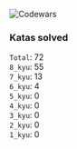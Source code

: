 ![Codewars](https://www.codewars.com/users/PheRum/badges/large)

### Katas solved

`Total`: 72 \
`8_kyu`: 55 \
`7_kyu`: 13 \
`6_kyu`: 4 \
`5_kyu`: 0 \
`4_kyu`: 0 \
`3_kyu`: 0 \
`2_kyu`: 0 \
`1_kyu`: 0
